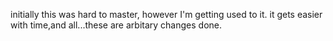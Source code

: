 initially this was hard to master,  however I'm getting used to it. it gets easier with time,and all...these are arbitary changes
done.  
